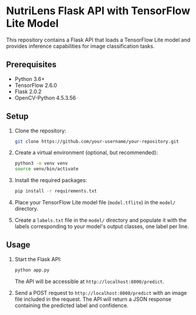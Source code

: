 # NutriLens Flask API with TensorFlow Lite Model

This repository contains a Flask API that loads a TensorFlow Lite model and provides inference capabilities for image classification tasks.

## Prerequisites

- Python 3.6+
- TensorFlow 2.6.0
- Flask 2.0.2
- OpenCV-Python 4.5.3.56

## Setup

1. Clone the repository:

   ```bash
   git clone https://github.com/your-username/your-repository.git
   ```

2. Create a virtual environment (optional, but recommended):

   ```bash
   python3 -m venv venv
   source venv/bin/activate
   ```

3. Install the required packages:

   ```bash
   pip install -r requirements.txt
   ```

4. Place your TensorFlow Lite model file (`model.tflite`) in the `model/` directory.

5. Create a `labels.txt` file in the `model/` directory and populate it with the labels corresponding to your model's output classes, one label per line.

## Usage

1. Start the Flask API:

   ```bash
   python app.py
   ```

   The API will be accessible at `http://localhost:8000/predict`.

2. Send a POST request to `http://localhost:8000/predict` with an image file included in the request. The API will return a JSON response containing the predicted label and confidence.

